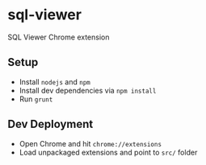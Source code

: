 # sql-viewer
SQL Viewer Chrome extension

## Setup
* Install `nodejs` and `npm`
* Install dev dependencies via `npm install`
* Run `grunt`

## Dev Deployment
* Open Chrome and hit `chrome://extensions`
* Load unpackaged extensions and point to `src/` folder
